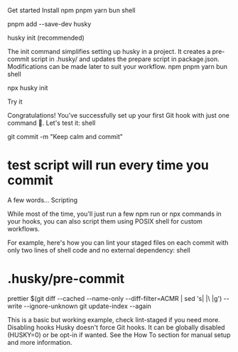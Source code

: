 Get started
Install
npm
pnpm
yarn
bun
shell

pnpm add --save-dev husky

husky init (recommended)

The init command simplifies setting up husky in a project. It creates a pre-commit script in .husky/ and updates the prepare script in package.json. Modifications can be made later to suit your workflow.
npm
pnpm
yarn
bun
shell

npx husky init

Try it

Congratulations! You've successfully set up your first Git hook with just one command 🎉. Let's test it:
shell

git commit -m "Keep calm and commit"

# test script will run every time you commit

A few words...
Scripting

While most of the time, you'll just run a few npm run or npx commands in your hooks, you can also script them using POSIX shell for custom workflows.

For example, here's how you can lint your staged files on each commit with only two lines of shell code and no external dependency:
shell

# .husky/pre-commit

prettier $(git diff --cached --name-only --diff-filter=ACMR | sed 's| |\\ |g') --write --ignore-unknown
git update-index --again

This is a basic but working example, check lint-staged if you need more.
Disabling hooks
Husky doesn't force Git hooks. It can be globally disabled (HUSKY=0) or be opt-in if wanted. See the How To section for manual setup and more information.
